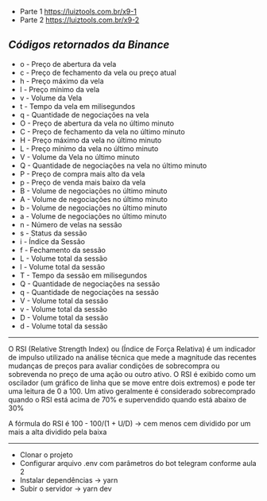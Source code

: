 - Parte 1 https://luiztools.com.br/x9-1
- Parte 2 https://luiztools.com.br/x9-2

*Códigos retornados da Binance*
---
* o - Preço de abertura da vela
* c - Preço de fechamento da vela ou preço atual
* h - Preço máximo da vela
* l - Preço mínimo da vela
* v - Volume da Vela
* t - Tempo da vela em milisegundos
* q - Quantidade de negociações na vela
* O - Preço de abertura da vela no último minuto
* C - Preço de fechamento da vela no último minuto
* H - Preço máximo da vela no último minuto
* L - Preço mínimo da vela no último minuto
* V - Volume da Vela no último minuto
* Q - Quantidade de negociações na vela no último minuto
* P - Preço de compra mais alto da vela
* p - Preço de venda mais baixo da vela
* B - Volume de negociações no último minuto
* A - Volume de negociações no último minuto
* b - Volume de negociações no último minuto
* a - Volume de negociações no último minuto
* n - Número de velas na sessão
* s - Status da sessão
* i - Índice da Sessão
* f - Fechamento da sessão
* L - Volume total da sessão
* l - Volume total da sessão
* T - Tempo da sessão em milisegundos
* Q - Quantidade de negociações na sessão
* q - Quantidade de negociações na sessão
* V - Volume total da sessão
* v - Volume total da sessão
* D - Volume total da sessão
* d - Volume total da sessão
---

O RSI (Relative Strength Index) ou (Índice de Força Relativa) é um indicador de impulso utilizado na análise técnica que mede a magnitude das recentes mudanças de preços para avaliar condições de sobrecompra ou sobrevenda no preço de uma ação ou outro ativo. O RSI é exibido como um oscilador (um gráfico de linha que se move entre dois extremos) e pode ter uma leitura de 0 a 100.
Um ativo geralmente é considerado sobrecomprado quando o RSI está acima de 70% e supervendido quando está abaixo de 30%

A fórmula do RSI é 100 - 100/(1 + U/D) -> cem menos cem dividido por um mais a alta dividido pela baixa

---
- Clonar o projeto
- Configurar arquivo .env com parâmetros do bot telegram conforme aula 2
- Instalar dependências -> yarn
- Subir o servidor -> yarn dev
